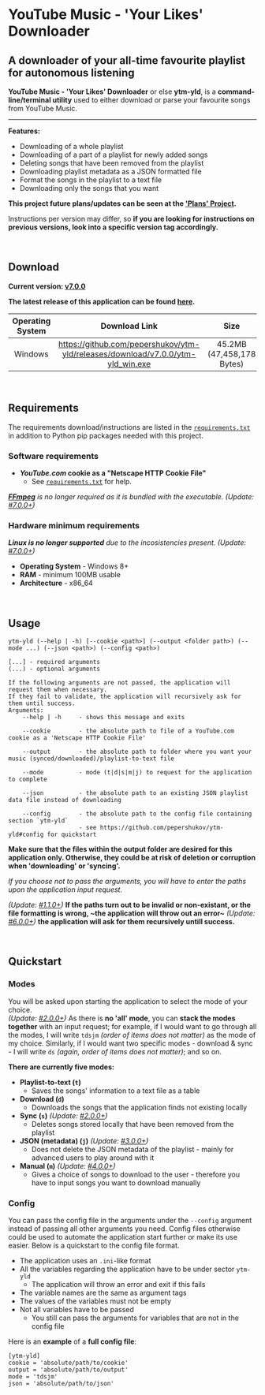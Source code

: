 # **YouTube Music - 'Your Likes' Downloader**
## A downloader of your all-time favourite playlist for autonomous listening

**YouTube Music - 'Your Likes' Downloader** or else **ytm-yld**, is a **command-line/terminal utility** used to either download or parse your favourite songs from YouTube Music.

***

**Features:**
- Downloading of a whole playlist
- Downloading of a part of a playlist for newly added songs
- Deleting songs that have been removed from the playlist
- Downloading playlist metadata as a JSON formatted file
- Format the songs in the playlist to a text file
- Downloading only the songs that you want

**This project future plans/updates can be seen at the ['Plans' Project](https://github.com/pepershukov/ytm-yld/projects/1).**  

Instructions per version may differ, so **if you are looking for instructions on previous versions, look into a specific version tag accordingly.**

&nbsp;

## Download

**Current version: [v7.0.0](https://github.com/pepershukov/ytm-yld/releases/tag/v7.0.0)**

**The latest release of this application can be found [here](https://github.com/pepershukov/ytm-yld/releases/latest).**

| **Operating System** |                                **Download Link**                                |          **Size**         |                         **Hash - SHA216**                        |
|:--------------------:|:-------------------------------------------------------------------------------:|:-------------------------:|:----------------------------------------------------------------:|
|        Windows       | https://github.com/pepershukov/ytm-yld/releases/download/v7.0.0/ytm-yld_win.exe | 45.2MB (47,458,178 Bytes) | 6C321DAF4B3547763AF87E7F4CFDD40DC4938EA07688297030F03329E3D5F54D |

&nbsp;

## Requirements

The requirements download/instructions are listed in the [`requirements.txt`](https://raw.githubusercontent.com/pepershukov/ytm-yld/main/requirements.txt) in addition to Python pip packages needed with this project.

### Software requirements
- ***YouTube.com* cookie as a "Netscape HTTP Cookie File"**
  - See [`requirements.txt`](https://raw.githubusercontent.com/pepershukov/ytm-yld/main/requirements.txt) for help.

_**[FFmpeg](https://ffmpeg.org/)** is no longer required as it is bundled with the executable._  _(Update: [#7.0.0+](https://github.com/pepershukov/ytm-yld/releases/tag/v7.0.0))_

### Hardware minimum requirements
_**Linux is no longer supported** due to the incosistencies present._ _(Update: [#7.0.0+](https://github.com/pepershukov/ytm-yld/releases/tag/v7.0.0))_
- **Operating System** - Windows 8+
- **RAM** - minimum 100MB usable
- **Architecture** - x86_64

&nbsp;

## Usage

```
ytm-yld (--help | -h) [--cookie <path>] (--output <folder path>) (--mode ...) (--json <path>) (--config <path>)

[...] - required arguments
(...) - optional arguments

If the following arguments are not passed, the application will request them when necessary.
If they fail to validate, the application will recursively ask for them until success.
Arguments:
    --help | -h     - shows this message and exits

    --cookie        - the absolute path to file of a YouTube.com cookie as a 'Netscape HTTP Cookie File'
    
    --output        - the absolute path to folder where you want your music (synced/downloaded)/playlist-to-text file
    
    --mode          - mode (t|d|s|m|j) to request for the application to complete
    
    --json          - the absolute path to an existing JSON playlist data file instead of downloading
    
    --config        - the absolute path to the config file containing section `ytm-yld`
                    - see https://github.com/pepershukov/ytm-yld#config for quickstart
```

**Make sure that the files within the output folder are desired for this application only. Otherwise, they could be at risk of deletion or corruption when 'downloading' or 'syncing'.**

*If you choose not to pass the arguments, you will have to enter the paths upon the application input request.*

_(Update: [#1.1.0+](https://github.com/pepershukov/ytm-yld/releases/tag/v1.1.0))_ **If the paths turn out to be invalid or non-existant, or the file formatting is wrong, ~the application will throw out an error~** _(Update: [#6.0.0+](https://github.com/pepershukov/ytm-yld/releases/tag/v6.0.0))_ **the application will ask for them recursively untill success.**

&nbsp;

## Quickstart

### Modes
You will be asked upon starting the application to select the mode of your choice.  
_(Update: [#2.0.0+](https://github.com/pepershukov/ytm-yld/releases/tag/v2.0.0))_ As there is **no 'all' mode**, you can **stack the modes together** with an input request; for example, if I would want to go through all the modes, I will write `tdsjm` _(order of items does not matter)_ as the mode of my choice. Similarly, if I would want two specific modes - download & sync - I will write `ds` _(again, order of items does not matter)_; and so on.

**There are currently five modes:**
- **Playlist-to-text (`t`)**
  - Saves the songs' information to a text file as a table
- **Download (`d`)**
  - Downloads the songs that the application finds not existing locally
- **Sync (`s`)** _(Update: [#2.0.0+](https://github.com/pepershukov/ytm-yld/releases/tag/v2.0.0))_
  - Deletes songs stored locally that have been removed from the playlist
- **JSON (metadata) (`j`)** _(Update: [#3.0.0+](https://github.com/pepershukov/ytm-yld/releases/tag/v3.0.0))_
  - Does not delete the JSON metadata of the playlist - mainly for advanced users to play around with it
- **Manual (`m`)** _(Update: [#4.0.0+](https://github.com/pepershukov/ytm-yld/releases/tag/v4.0.0))_
  - Gives a choice of songs to download to the user - therefore you have to input songs you want to download manually

### Config
You can pass the config file in the arguments under the `--config` argument instead of passing all other arguments you need. Config files otherwise could be used to automate the application start further or make its use easier. Below is a quickstart to the config file format.

- The application uses an `.ini`-like format
- All the variables regarding the application have to be under sector `ytm-yld`
  - The application will throw an error and exit if this fails
- The variable names are the same as argument tags
- The values of the variables must not be empty
- Not all variables have to be passed
  - You still can pass the arguments for variables that are not in the config file

Here is an **example** of a **full config file**:
```
[ytm-yld]
cookie = 'absolute/path/to/cookie'
output = 'absolute/path/to/output'
mode = 'tdsjm'
json = 'absolute/path/to/json'
```